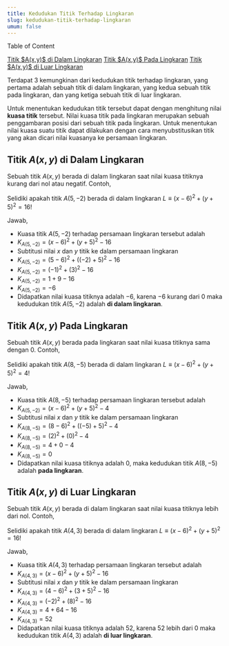 ```yaml
---
title: Kedudukan Titik Terhadap Lingkaran
slug: kedudukan-titik-terhadap-lingkaran
umum: false
---
```


<div class="">
  <p class="font-medium text-lg text-black mb-1">Table of Content</p>
  <div class="flex flex-col">
    <a class="text-violet-600 hover:text-violet-700" href="/smambo/materi/kedudukan-titik-terhadap-lingkaran#titik-a(x%2Cy)a(x%2Cy)a(x%2Cy)-di-dalam-lingkaran">Titik $A(x,y)$ di Dalam Lingkaran</a>
    <a class="text-violet-600 hover:text-violet-700" href="/smambo/materi/kedudukan-titik-terhadap-lingkaran#titik-a(x%2Cy)a(x%2Cy)a(x%2Cy)-pada-lingkaran">Titik $A(x,y)$ Pada Lingkaran</a>
    <a class="text-violet-600 hover:text-violet-700" href="/smambo/materi/kedudukan-titik-terhadap-lingkaran#titik-a(x%2Cy)a(x%2Cy)a(x%2Cy)-di-luar-lingkaran">Titik $A(x,y)$ di Luar Lingkaran</a>
  </div>
</div>

Terdapat 3 kemungkinan dari kedudukan titik terhadap lingkaran, yang pertama adalah sebuah titik di dalam lingkaran, yang kedua sebuah titik pada lingkaran, dan yang ketiga sebuah titik di luar lingkaran.

Untuk menentukan kedudukan titik tersebut dapat dengan menghitung nilai **kuasa titik** tersebut. Nilai kuasa titik pada lingkaran merupakan sebuah penggambaran posisi dari sebuah titik pada lingkaran. Untuk menentukan nilai kuasa suatu titik dapat dilakukan dengan cara menyubstitusikan titik yang akan dicari nilai kuasanya ke persamaan lingkaran.

## Titik $A(x,y)$ di Dalam Lingkaran

Sebuah titik $A(x,y)$ berada di dalam lingkaran saat nilai kuasa titiknya kurang dari nol atau negatif. Contoh,

Selidiki apakah titik $A(5,-2)$ berada di dalam lingkaran $L \equiv (x-6)^2+(y+5)^2=16$!

Jawab,

- Kuasa titik $A(5,-2)$ terhadap persamaan lingkaran tersebut adalah
- $K_{A(5,-2)}=(x-6)^2+(y+5)^2-16$
- Subtitusi nilai $x$ dan $y$ titik ke dalam persamaan lingkaran
- $K_{A(5,-2)}=(5-6)^2+((-2)+5)^2-16$
- $K_{A(5,-2)}=(-1)^2+(3)^2-16$
- $K_{A(5,-2)}=1+9-16$
- $K_{A(5,-2)}=-6$
- Didapatkan nilai kuasa titiknya adalah $-6$, karena $-6$ kurang dari $0$ maka kedudukan titik $A(5,-2)$ adalah **di dalam lingkaran**.

## Titik $A(x,y)$ Pada Lingkaran

Sebuah titik $A(x,y)$ berada pada lingkaran saat nilai kuasa titiknya sama dengan 0. Contoh,

Selidiki apakah titik $A(8,-5)$ berada di dalam lingkaran $L \equiv (x-6)^2+(y+5)^2=4$!

Jawab,

- Kuasa titik $A(8,-5)$ terhadap persamaan lingkaran tersebut adalah
- $K_{A(5,-2)}=(x-6)^2+(y+5)^2-4$
- Subtitusi nilai $x$ dan $y$ titik ke dalam persamaan lingkaran
- $K_{A(8,-5)}=(8-6)^2+((-5)+5)^2-4$
- $K_{A(8,-5)}=(2)^2+(0)^2-4$
- $K_{A(8,-5)}=4+0-4$
- $K_{A(8,-5)}=0$
- Didapatkan nilai kuasa titiknya adalah $0$, maka kedudukan titik $A(8,-5)$ adalah **pada lingkaran**.

## Titik $A(x,y)$ di Luar Lingkaran

Sebuah titik $A(x,y)$ berada di dalam lingkaran saat nilai kuasa titiknya lebih dari nol. Contoh,

Selidiki apakah titik $A(4,3)$ berada di dalam lingkaran $L \equiv (x-6)^2+(y+5)^2=16$!

Jawab,

- Kuasa titik $A(4,3)$ terhadap persamaan lingkaran tersebut adalah
- $K_{A(4,3)}=(x-6)^2+(y+5)^2-16$
- Subtitusi nilai $x$ dan $y$ titik ke dalam persamaan lingkaran
- $K_{A(4,3)}=(4-6)^2+(3+5)^2-16$
- $K_{A(4,3)}=(-2)^2+(8)^2-16$
- $K_{A(4,3)}=4+64-16$
- $K_{A(4,3)}=52$
- Didapatkan nilai kuasa titiknya adalah $52$, karena $52$ lebih dari $0$ maka kedudukan titik $A(4,3)$ adalah **di luar lingkaran**.
